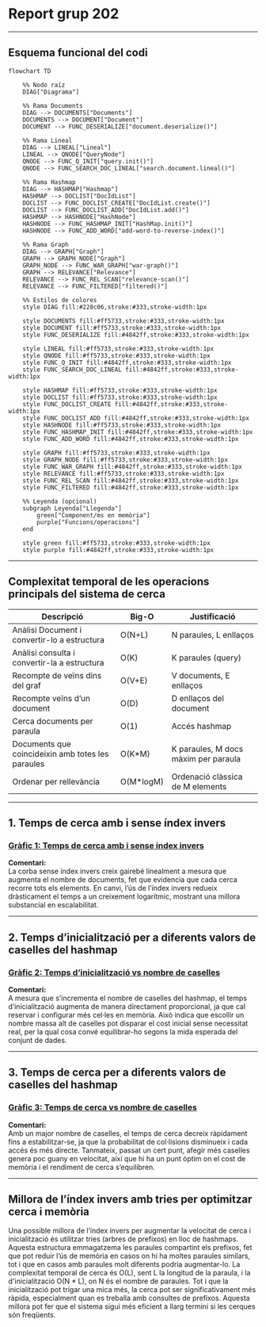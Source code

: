 # Report grup 202

---

## Esquema funcional del codi

```mermaid
flowchart TD

    %% Nodo raíz
    DIAG["Diagrama"] 

    %% Rama Documents
    DIAG --> DOCUMENTS["Documents"]
    DOCUMENTS --> DOCUMENT["Document"]
    DOCUMENT --> FUNC_DESERIALIZE["document.deserialize()"]

    %% Rama Lineal
    DIAG --> LINEAL["Lineal"]
    LINEAL --> QNODE["QueryNode"]
    QNODE --> FUNC_Q_INIT["query.init()"]
    QNODE --> FUNC_SEARCH_DOC_LINEAL["search.document.lineal()"]

    %% Rama Hashmap
    DIAG --> HASHMAP["Hashmap"]
    HASHMAP --> DOCLIST["DocIdList"]
    DOCLIST --> FUNC_DOCLIST_CREATE["DocIdList.create()"]
    DOCLIST --> FUNC_DOCLIST_ADD["DocIdList.add()"]
    HASHMAP --> HASHNODE["HashNode"]
    HASHNODE --> FUNC_HASHMAP_INIT["HashMap.init()"]
    HASHNODE --> FUNC_ADD_WORD["add-word-to-reverse-index()"]

    %% Rama Graph
    DIAG --> GRAPH["Graph"]
    GRAPH --> GRAPH_NODE["Graph"]
    GRAPH_NODE --> FUNC_WAR_GRAPH["war-graph()"]
    GRAPH --> RELEVANCE["Relevance"]
    RELEVANCE --> FUNC_REL_SCAN["relevance-scan()"]
    RELEVANCE --> FUNC_FILTERED["filtered()"]

    %% Estilos de colores
    style DIAG fill:#228c06,stroke:#333,stroke-width:1px

    style DOCUMENTS fill:#ff5733,stroke:#333,stroke-width:1px
    style DOCUMENT fill:#ff5733,stroke:#333,stroke-width:1px
    style FUNC_DESERIALIZE fill:#4842ff,stroke:#333,stroke-width:1px

    style LINEAL fill:#ff5733,stroke:#333,stroke-width:1px
    style QNODE fill:#ff5733,stroke:#333,stroke-width:1px
    style FUNC_Q_INIT fill:#4842ff,stroke:#333,stroke-width:1px
    style FUNC_SEARCH_DOC_LINEAL fill:#4842ff,stroke:#333,stroke-width:1px

    style HASHMAP fill:#ff5733,stroke:#333,stroke-width:1px
    style DOCLIST fill:#ff5733,stroke:#333,stroke-width:1px
    style FUNC_DOCLIST_CREATE fill:#4842ff,stroke:#333,stroke-width:1px
    style FUNC_DOCLIST_ADD fill:#4842ff,stroke:#333,stroke-width:1px
    style HASHNODE fill:#ff5733,stroke:#333,stroke-width:1px
    style FUNC_HASHMAP_INIT fill:#4842ff,stroke:#333,stroke-width:1px
    style FUNC_ADD_WORD fill:#4842ff,stroke:#333,stroke-width:1px

    style GRAPH fill:#ff5733,stroke:#333,stroke-width:1px
    style GRAPH_NODE fill:#ff5733,stroke:#333,stroke-width:1px
    style FUNC_WAR_GRAPH fill:#4842ff,stroke:#333,stroke-width:1px
    style RELEVANCE fill:#ff5733,stroke:#333,stroke-width:1px
    style FUNC_REL_SCAN fill:#4842ff,stroke:#333,stroke-width:1px
    style FUNC_FILTERED fill:#4842ff,stroke:#333,stroke-width:1px

    %% Leyenda (opcional)
    subgraph Leyenda["Llegenda"]
        green["Component/ms en memòria"] 
        purple["Funcions/operacions"]
    end

    style green fill:#ff5733,stroke:#333,stroke-width:1px
    style purple fill:#4842ff,stroke:#333,stroke-width:1px
```

---

## Complexitat temporal de les operacions principals del sistema de cerca

| Descripció                                        | Big-O     | Justificació                         |
| ------------------------------------------------- | --------- | ------------------------------------ |
| Anàlisi Document i convertir-lo a estructura      | O(N+L)    | N paraules, L enllaços               |
| Anàlisi consulta i convertir-la a estructura      | O(K)      | K paraules (query)                   |
| Recompte de veïns dins del graf                   | O(V+E)    | V documents, E enllaços              |
| Recompte veïns d’un document                      | O(D)      | D enllaços del document              |
| Cerca documents per paraula                       | O(1)      | Accés hashmap                        |
| Documents que coincideixin amb totes les paraules | O(K*M)    | K paraules, M docs màxim per paraula |
| Ordenar per rellevància                           | O(M*logM) | Ordenació clàssica de M elements     |

---

## 1. Temps de cerca amb i sense índex invers

### [Gràfic 1: Temps de cerca amb i sense índex invers](https://drive.google.com/file/d/1763U6HoVCoyNuLrC_LdDi5B9crxaqGeW/view?usp=sharing)

**Comentari:**  
La corba sense índex invers creix gairebé linealment a mesura que augmenta el nombre de documents, fet que evidencia que cada cerca recorre tots els elements. En canvi, l’ús de l’índex invers redueix dràsticament el temps a un creixement logarítmic, mostrant una millora substancial en escalabilitat.

---

## 2. Temps d’inicialització per a diferents valors de caselles del hashmap

### [Gràfic 2: Temps d’inicialització vs nombre de caselles](https://drive.google.com/file/d/1Uq0PIfA-WeEWsmrK-0fmspIkbj63-k9m/view?usp=sharing)

**Comentari:**  
A mesura que s’incrementa el nombre de caselles del hashmap, el temps d’inicialització augmenta de manera directament proporcional, ja que cal reservar i configurar més cel·les en memòria. Això indica que escollir un nombre massa alt de caselles pot disparar el cost inicial sense necessitat real, per la qual cosa convé equilibrar-ho segons la mida esperada del conjunt de dades.

---

## 3. Temps de cerca per a diferents valors de caselles del hashmap

### [Gràfic 3: Temps de cerca vs nombre de caselles](https://drive.google.com/file/d/14n6KzVUOCBCzH5dWsj4btb2T-Sks2eVh/view?usp=sharing)

**Comentari:**  
Amb un major nombre de caselles, el temps de cerca decreix ràpidament fins a estabilitzar-se, ja que la probabilitat de col·lisions disminueix i cada accés és més directe. Tanmateix, passat un cert punt, afegir més caselles genera poc guany en velocitat, així que hi ha un punt òptim on el cost de memòria i el rendiment de cerca s’equilibren.

---

## Millora de l’índex invers amb tries per optimitzar cerca i memòria

Una possible millora de l’índex invers per augmentar la velocitat de cerca i inicialització és utilitzar tries (arbres de prefixos) en lloc de hashmaps. Aquesta estructura emmagatzema les paraules compartint els prefixos, fet que pot reduir l’ús de memòria en casos on hi ha moltes paraules similars, tot i que en casos amb paraules molt diferents podria augmentar-lo. La complexitat temporal de cerca és O(L), sent L la longitud de la paraula, i la d'inicialització O(N * L), on N és el nombre de paraules. Tot i que la inicialització pot trigar una mica més, la cerca pot ser significativament més ràpida, especialment quan es treballa amb consultes de prefixos. Aquesta millora pot fer que el sistema sigui més eficient a llarg termini si les cerques són freqüents.